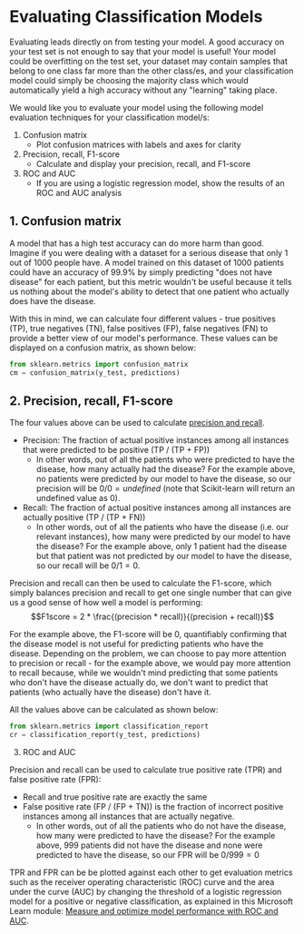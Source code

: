 # Evaluating Classification Models

Evaluating leads directly on from testing your model. A good accuracy on your test set is not enough to say that your model is useful! Your model could be overfitting on the test set, your dataset may contain samples that belong to one class far more than the other class/es, and your classification model could simply be choosing the majority class which would automatically yield a high accuracy without any "learning" taking place.

We would like you to evaluate your model using the following model evaluation techniques for your classification model/s:

1. Confusion matrix
    - Plot confusion matrices with labels and axes for clarity
2. Precision, recall, F1-score
    - Calculate and display your precision, recall, and F1-score
3. ROC and AUC
    - If you are using a logistic regression model, show the results of an ROC and AUC analysis

## 1. Confusion matrix

A model that has a high test accuracy can do more harm than good. Imagine if you were dealing with a dataset for a serious disease that only 1 out of 1000 people have. A model trained on this dataset of 1000 patients could have an accuracy of 99.9% by simply predicting "does not have disease" for each patient, but this metric wouldn't be useful because it tells us nothing about the model's ability to detect that one patient who actually does have the disease. 

With this in mind, we can calculate four different values - true positives (TP), true negatives (TN), false positives (FP), false negatives (FN) to provide a better view of our model's performance. These values can be displayed on a confusion matrix, as shown below:
```python
from sklearn.metrics import confusion_matrix
cm = confusion_matrix(y_test, predictions)
```

## 2. Precision, recall, F1-score

The four values above can be used to calculate [precision and recall](https://en.wikipedia.org/wiki/Precision_and_recall).
- Precision: The fraction of actual positive instances among all instances that were predicted to be positive (TP / (TP + FP))
    - In other words, out of all the patients who were predicted to have the disease, how many actually had the disease? For the example above, no patients were predicted by our model to have the disease, so our precision will be $0/0 = undefined$ (note that Scikit-learn will return an undefined value as 0).
- Recall: The fraction of actual positive instances among all instances are actually positive (TP / (TP + FN))
    - In other words, out of all the patients who have the disease (i.e. our relevant instances), how many were predicted by our model to have the disease? For the example above, only 1 patient had the disease but that patient was not predicted by our model to have the disease, so our recall will be $0/1 = 0$.

Precision and recall can then be used to calculate the F1-score, which simply balances precision and recall to get one single number that can give us a good sense of how well a model is performing:
$$F1score = 2 * \frac{(precision * recall)}{(precision + recall)}$$

For the example above, the F1-score will be 0, quantifiably confirming that the disease model is not useful for predicting patients who have the disease. Depending on the problem, we can choose to pay more attention to precision or recall - for the example above, we would pay more attention to recall because, while we wouldn't mind predicting that some patients who don't have the disease actually do, we don't want to predict that patients (who actually have the disease) don't have it.

All the values above can be calculated as shown below:
```python
from sklearn.metrics import classification_report
cr = classification_report(y_test, predictions)
```

3. ROC and AUC

Precision and recall can be used to calculate true positive rate (TPR) and false positive rate (FPR):
- Recall and true positive rate are exactly the same
- False positive rate (FP / (FP + TN)) is the fraction of incorrect positive instances among all instances that are actually negative.
    - In other words, out of all the patients who do not have the disease, how many were predicted to have the disease? For the example above, 999 patients did not have the disease and none were predicted to have the disease, so our FPR will be $0/999 = 0$

TPR and FPR can be be plotted against each other to get evaluation metrics such as the receiver operating characteristic (ROC) curve and the area under the curve (AUC) by changing the threshold of a logistic regression model for a positive or negative classification, as explained in this Microsoft Learn module: [Measure and optimize model performance with ROC and AUC](https://learn.microsoft.com/en-nz/training/modules/optimize-model-performance-roc-auc).